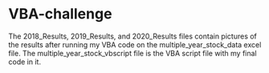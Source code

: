 # VBA-challenge

The 2018_Results, 2019_Results, and 2020_Results files contain pictures of the results after running my VBA code on the multiple_year_stock_data excel file. The multiple_year_stock_vbscript file is the VBA script file with my final code in it.
